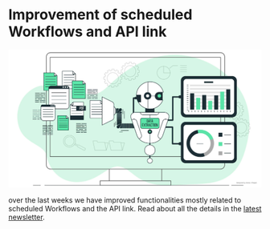 # Improvement of scheduled Workflows and API link

![scheduled WF!](4960565.jpg)

over the last weeks we have improved functionalities mostly related to scheduled Workflows and the API link. Read about all the details in the [latest newsletter](NewsletterFeb25.pdf).